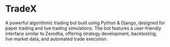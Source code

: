 # TradeX
 A powerful algorithmic trading bot built using Python &amp; Django, designed for paper trading and live trading simulations. The bot features a user-friendly interface similar to Zerodha, offering strategy development, backtesting, live market data, and automated trade execution.
